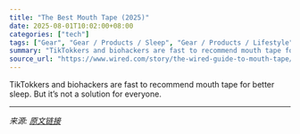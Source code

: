 ```yaml
---
title: "The Best Mouth Tape (2025)"
date: 2025-08-01T10:02:00+08:00
categories: ["tech"]
tags: ["Gear", "Gear / Products / Sleep", "Gear / Products / Lifestyle", "Gear / Products / Health and Fitness", "Shopping", "health", "Sleep", "Tape Deck"]
summary: "TikTokkers and biohackers are fast to recommend mouth tape for better sleep. But it’s not a solution for everyone."
source_url: "https://www.wired.com/story/the-wired-guide-to-mouth-tape/"
---
```


TikTokkers and biohackers are fast to recommend mouth tape for better sleep. But it’s not a solution for everyone.

---

*来源: [原文链接](https://www.wired.com/story/the-wired-guide-to-mouth-tape/)*
